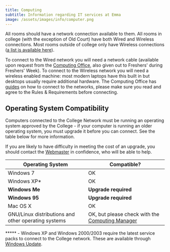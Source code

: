```yaml
---
title: Computing
subtitle: Information regarding IT services at Emma
image: /assets/images/info/computer.png
---
```


All rooms should have a network connection available to them. All rooms in college (with the exception of Old Court) have both Wired and Wireless connections. Most rooms outside of college only have Wireless connections ([a list is available here](https://www.emma.cam.ac.uk/teaching/computing/connect/outside/)).

To connect to the Wired network you will need a network cable (available upon request from the [Computing Office](http://www.emma.cam.ac.uk/co/), also given out to Freshers' during Freshers' Week). To connect to the Wireless network you will need a wireless enabled machine: most modern laptops have this built in but desktops usually require additional hardware. The Computing Office has [guides](https://www.emma.cam.ac.uk/teaching/computing/connect/) on how to connect to the networks, please make sure you read and agree to the Rules &amp; Requirements before connecting.

## Operating System Compatibility

Computers connected to the College Network must be running an operating system approved by the College - if your computer is running an older operating system, you must upgrade it before you can connect. See the table below for more information.

If you are likely to have difficulty in meeting the cost of an upgrade, you should contact the [Webmaster](mailto:webmaster@ecsu.org.uk) in confidence, who will be able to help.

|Operating System|Compatible?
|------|-----
|Windows 7|OK
|Windows XP*|OK
|**Windows Me**|**Upgrade required**
|**Windows 95**|**Upgrade required**
|Mac OS X|OK
|GNU/Linux distributions and other operating systems|OK, but please check with the [Computing Manager](http://www.emma.cam.ac.uk/teaching/computing/contact/)

***** - Windows XP and Windows 2000/2003 require the latest service packs to connect to the College network. These are available through [Windows Update](http://windowsupdate.microsoft.com/).
